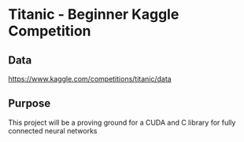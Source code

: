 # Titanic - Beginner Kaggle Competition

## Data

https://www.kaggle.com/competitions/titanic/data

## Purpose

This project will be a proving ground for a CUDA and C library for fully connected neural networks

